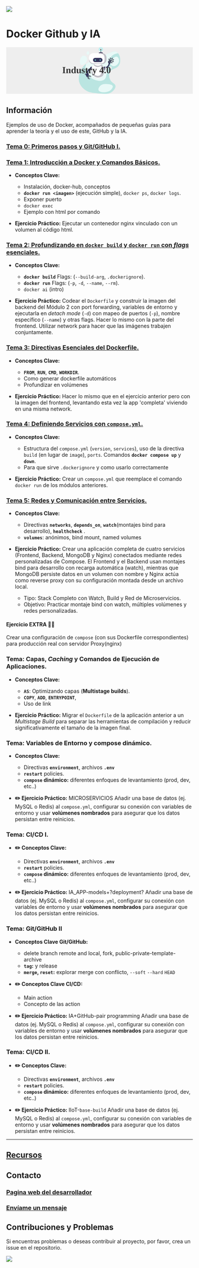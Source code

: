 <img src="https://user-images.githubusercontent.com/73097560/115834477-dbab4500-a447-11eb-908a-139a6edaec5c.gif">

# Docker Github y IA
<a href="https://github.com/SKRTEEEEEE/upc">
<div align="center">
  <img  src="https://github.com/SKRTEEEEEE/upc/blob/main/Pictures/banner_robot.svg"
       alt="banner" />
</div>
</a>

## Información
Ejemplos de uso de Docker, acompañados de pequeñas guías para aprender la teoría y el uso de este, GitHub y la IA.


### [**Tema 0:** Primeros pasos y Git/GitHub I.](start.md)
### [**Tema 1:** Introducción a Docker y Comandos Básicos.](./1-intro/README.md)
* **Conceptos Clave:** 
  * Instalación, docker-hub, conceptos
  * **`docker run <imagen>`** (ejecución simple), `docker ps`, `docker logs`.
  * Exponer puerto
  * `docker exec`
  * Ejemplo con html por comando

* **Ejercicio Práctico:** Ejecutar un contenedor nginx vinculado con un volumen al código html.

### [**Tema 2:** Profundizando en **`docker build`** y **`docker run`** con *flags* esenciales.](./2-dockerfile/backend.md)
* **Conceptos Clave:**
    * **`docker build`** Flags: (`--build-arg`, `.dockerignore`).
    * **`docker run`** Flags: (`-p`, `-d`, `--name`, `--rm`).
    * `docker ai` (intro)

  
* **Ejercicio Práctico:** Codear el `Dockerfile` y construir la imagen del backend del Módulo 2 con port forwarding, variables de entorno y ejecutarla en *detach mode* (`-d`) con mapeo de puertos (`-p`), nombre específico (`--name`) y otras flags. Hacer lo mismo con la parte del frontend. Utilizar network para hacer que las imágenes trabajen conjuntamente.




### [**Tema 3:** Directivas Esenciales del **Dockerfile**.](./2-dockerfile/frontend.md)
* **Conceptos Clave:** 
  * **`FROM`**, **`RUN`**, **`CMD`**, **`WORKDIR`**.
  * Como generar dockerfile automáticos
  * Profundizar en volúmenes

* **Ejercicio Práctico:** Hacer lo mismo que en el ejercicio anterior pero con la imagen del frontend, levantando esta vez la app 'completa' viviendo en una misma network.


### [**Tema 4:** Definiendo Servicios con **`compose.yml`**.](./2-dockerfile/compose.md)
* **Conceptos Clave:** 
  * Estructura del `compose.yml` (`version`, `services`), uso de la directiva `build` (en lugar de `image`), `ports`. Comandos **`docker compose up`** y **`down`**.
  * Para que sirve `.dockerignore` y como usarlo correctamente


* **Ejercicio Práctico:** Crear un `compose.yml` que reemplace el comando `docker run` de los módulos anteriores.


### [**Tema 5:** Redes y Comunicación entre Servicios.](./2-dockerfile/development.md)
* **Conceptos Clave:** 
  * Directivas **`networks`**, **`depends_on`**, **`watch`**(montajes bind para desarrollo), **`healthcheck`** .
  * **`volumes`**: anónimos, bind mount, named volumes
  
* **Ejercicio Práctico:** Crear una aplicación completa de cuatro servicios (Frontend, Backend, MongoDB y Nginx) conectados mediante redes personalizadas de Compose. El Frontend y el Backend usan montajes bind para desarrollo con recarga automática (watch), mientras que MongoDB persiste datos en un volumen con nombre y Nginx actúa como reverse proxy con su configuración montada desde un archivo local.
  - Tipo: Stack Completo con Watch, Build y Red de Microservicios. 
  - Objetivo: Practicar montaje bind con watch, múltiples volúmenes y redes personalizadas.
  
#### Ejercicio EXTRA 🥳🥳
Crear una configuración de `compose` (con sus Dockerfile correspondientes) para producción real con servidor Proxy(nginx)

### **Tema:** Capas, *Caching* y Comandos de Ejecución de Aplicaciones.
* **Conceptos Clave:** 
  * **`AS`**: Optimizando capas (**Multistage builds**).
  * **`COPY`**, **`ADD`**, **`ENTRYPOINT`**, 
  * Uso de link
  
* **Ejercicio Práctico:** Migrar el `Dockerfile` de la aplicación anterior a un *Multistage Build* para separar las herramientas de compilación y reducir significativamente el tamaño de la imagen final.

### **Tema:** Variables de Entorno y compose dinámico.
* **Conceptos Clave:** 
  * Directivas **`environment`**, archivos **`.env`**
  * **`restart`** policies.
  * **`compose` dinámico:** diferentes enfoques de levantamiento (prod, dev, etc..) 
  
* **✏️ Ejercicio Práctico:** MICROSERVICIOS Añadir una base de datos (ej. MySQL o Redis) al `compose.yml`, configurar su conexión con variables de entorno y usar **volúmenes nombrados** para asegurar que los datos persistan entre reinicios.

### **Tema:** CI/CD I.
* **✏️ Conceptos Clave:** 
  * Directivas **`environment`**, archivos **`.env`**
  * **`restart`** policies.
  * **`compose` dinámico:** diferentes enfoques de levantamiento (prod, dev, etc..) 
  
* **✏️ Ejercicio Práctico:** IA_APP-models+?deployment? Añadir una base de datos (ej. MySQL o Redis) al `compose.yml`, configurar su conexión con variables de entorno y usar **volúmenes nombrados** para asegurar que los datos persistan entre reinicios.
  
### **Tema:** Git/GitHub II 
* **Conceptos Clave Git/GitHub:** 
  * delete branch remote and local, fork, public-private-template-archive
  * **`tag`:** y release
  * **`merge`, `reset`:** explorar merge con conflicto, `--soft` `--hard` `HEAD`
* **✏️ Conceptos Clave CI/CD:** 
  * Main action
  * Concepto de las action 
  
* **✏️ Ejercicio Práctico:** IA+GitHub-pair programming Añadir una base de datos (ej. MySQL o Redis) al `compose.yml`, configurar su conexión con variables de entorno y usar **volúmenes nombrados** para asegurar que los datos persistan entre reinicios.
### **Tema:** CI/CD II.
* **✏️ Conceptos Clave:** 
  * Directivas **`environment`**, archivos **`.env`**
  * **`restart`** policies.
  * **`compose` dinámico:** diferentes enfoques de levantamiento (prod, dev, etc..) 
  
* **✏️ Ejercicio Práctico:** IIoT-`base-build` Añadir una base de datos (ej. MySQL o Redis) al `compose.yml`, configurar su conexión con variables de entorno y usar **volúmenes nombrados** para asegurar que los datos persistan entre reinicios.
---



## [Recursos](https://github.com/SKRTEEEEEE/markdowns)

## Contacto

### [Pagina web del desarrollador](https://profile-skrt.vercel.app)
### [Envíame un mensaje](mailto:adanreh.m@gmail.com)

## Contribuciones y Problemas

Si encuentras problemas o deseas contribuir al proyecto, por favor, crea un issue en el repositorio.

<img src="https://user-images.githubusercontent.com/73097560/115834477-dbab4500-a447-11eb-908a-139a6edaec5c.gif">